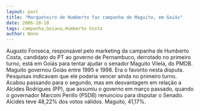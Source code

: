 ```yaml
---
layout: post
title: "Marqueteiro de Humberto faz campanha de Maguito, em Goiás"
date: 2006-10-10
tags: campanha,Goiana,Humberto Costa
author: None
---
```

Augusto Fonseca, responsável pelo marketing da campanha de Humberto Costa, candidato do PT ao governo de Pernambuco, derrotado no primeiro turno, está em Goiás para tentar ajudar o senador Maguito Vilela, do PMDB.
Maguito governou Goiás entre 1995 e 1998. Era o favorito nesta disputa. Pesquisas indicavam que ele poderia vencer ainda no primeiro turno.
Acabou passando para o segundo, mas em desvantagem em relação a Alcides Rodrigues (PP), que assumiu o governo em março passado, quando o governador Marconi Perillo (PSDB) renunciou para disputar o Senado.
Alcides teve 48,22% dos votos válidos. Maguito, 41,17%. 